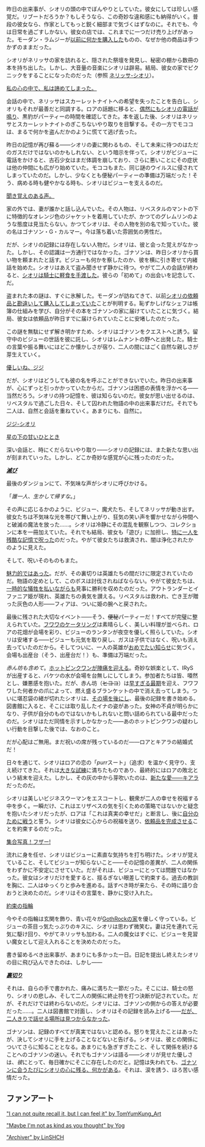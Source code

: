 <!-- title: シオリ・ニャヴェラ -->
<!-- status: 生存 -->

昨日の出来事が、シオリの頭の中でぼんやりとしていた。彼女にしては珍しい感覚だ。リブートだろうか？もしそうなら、この奇妙な違和感にも納得がいく。普段の彼女なら、作家としてもっと鋭く細部まで気づくはずなのに。それでも、今は日常を過ごすしかない。彼女の店では、これまでに一つだけ売り上げがあった。モーダン・ラムジーが[以前に何かを購入した](https://youtu.be/mb91g7vQSnA?t=342)ものの、なぜか他の商品は手つかずのままだった。

シオリがネリッサの家を訪れると、隠された祭壇を発見し、秘密の棚から数冊の本を持ち出した。しかし、大音量の音楽にシオリは辟易。結局、彼女の家でピクニックをすることになったのだった（参照 [ネリッサ-シオリ](#edge:nerissa-shiori)）。

[私の心の中で、私は諦めてしまった。](#embed:https://youtu.be/mb91g7vQSnA?t=1065)

会話の中で、ネリッサはスカーレットナイトへの希望を失ったことを告白し、シオリもそれが最善だと同調する。ロアの話題に移ると、[偶然にもシオリの電話が鳴り](https://youtu.be/mb91g7vQSnA?t=1096)、黒豹がパーティーの時間を確認してきた。本を返した後、シオリはネリッサとスカーレットナイトのぎこちないやり取りを目撃する。その一方でモココは、まるで何かを盗んだかのように慌てて逃げ去った。

昨日の記憶が再び蘇る――シオリの妻に関わるもの、そして未来に待つのはただのガスだけではないのかもしれない、という暗示を伴って。シオリがビジューに電話をかけると、古石少女はまだ体調を崩しており、さらに悪いことにその症状は他の仲間にも広がり始めていた。モココもまた、同じ謎のウイルスに侵されてしまっていたのだ。しかし、少なくとも便秘パーティーの準備は万端だった！そう、病める時も健やかなる時も、シオリはビジューを支えるのだ。

[聞き覚えのある声。](#embed:https://youtu.be/mb91g7vQSnA?t=1732)

家の外では、妻が誰かと話し込んでいた。その人物は、リベスタルのマントの下に特徴的なオレンジ色のジャケットを着用していたが、かつてのグレムリンのような態度は見当たらない。かつてシオリは、その人物を別の名で知っていた。彼の名はゴナソン・G・カルマー。今は落ち着いた雰囲気の男性だ。

だが、シオリの記録には存在しない人物だ。シオリは、彼と会った覚えがなかった。しかし、その認識は一方通行ではなかった。ゴナソンは、昨日シオリから買い物を頼まれたと話す。ビジューも何かを察したのか、彼を横に引き寄せて内緒話を始めた。シオリはあえて盗み聞きせず静かに待つ。やがて二人の会話が終わると、[シオリは騎士に軽食を手渡した](https://youtu.be/mb91g7vQSnA?t=2040)。彼らの「初めて」の出会いを記念して、だ。

盗まれた本の謎は、すぐに氷解した。モーダンが訪ねてきて、以前[シオリの依頼品と勘違いして購入してしまっていた](https://youtu.be/mb91g7vQSnA?t=2438)ことが判明する。恥ずかしげなシェフは帳簿の仕組みを学び、自分がその本をゴナソンの家に届けていたことに気づく。結局、彼女は依頼品が昨日すでに届けられていたことに安堵したのだった。

この謎を無駄にせず解き明かすため、シオリはゴナソンをクエストへと誘う。留守中のビジューの世話を彼に託し、シオリはレムナントの野へと出発した。騎士の言葉や振る舞いにはどこか懐かしさが宿り、二人の間にはごく自然な親しさが芽生えていく。

[優しいね、ジジ](#embed:https://youtu.be/mb91g7vQSnA?t=3283)

だが、シオリはどうしても彼の名を呼ぶことができないでいた。昨日の出来事が、心にずっと引っかかっていたからだ。ゴナソンは困惑の表情を浮かべる――当然だろう。シオリの持つ記憶を、彼は知らないのだ。彼女が思い出せるのは、リベスタルで過ごした日々、そして囚われた物語の中の出来事だけだ。それでも二人は、自然と会話を重ねていく。あまりにも、自然に。

[ジジ-シオリ](#edge:gigi-shiori)

[星の下の甘いひととき](#embed:https://youtu.be/mb91g7vQSnA?t=4171)

深い会話と、時にくだらないやり取り――シオリの記録には、また新たな思い出が刻まれていった。しかし、どこか奇妙な感覚が心に残ったのだった。

[**_滅び_**](#embed:https://youtu.be/mb91g7vQSnA?t=6148)

最後のダンジョンにて、不気味な声がシオリに呼びかける。

「_誰一人、生かして帰すな_。」

その声に応じるかのように、ビジュー、魔犬たち、そしてネリッサが動き出す。彼女たちは不気味な光を帯びて舞い上がり、狂気の笑い声を響かせながら仲間へと破滅の魔法を放った……。シオリは冷静にその混乱を観察しつつ、コレクションに本を一冊加えていた。それでも結局、彼女も「遊び」に加担し、[特に一人を残酷な記憶で呪った](https://youtu.be/mb91g7vQSnA?t=6446)のだった。やがて彼女たちは救済され、闇は浄化されたかのように見えた。

そして、呪いそのものもまた。

[魅力的ではあった](https://youtu.be/mb91g7vQSnA?t=6687)。だが、その裏切りは英雄たちの間だけに限定されていたのだ。物語の定めとして、このボスは討伐されねばならない。やがて彼女たちは、[一時的な犠牲を払いながらも](https://youtu.be/mb91g7vQSnA?t=6977)見事に勝利を収めたのだった。アウトランダーとイファニア姫が現れ、英雄たちの勇気を讃える。リベスタルは救われ、亡き王が贈った灰色の人形――フィアは、ついに姫の腕へと戻された。

最後に残された大切なイベント――そう、~~便秘~~パーティーだ！すべてが完璧に整えられていた。[フワワのケータリング](https://youtu.be/mb91g7vQSnA?t=7271)は素晴らしく、美しい料理が並べられ、ロアの花畑が会場を彩り、ビジューのランタンが夜空を優しく照らしていた。シオリは安堵する――ビジューも元気を取り戻し、ガスは子供ではなく、呪いも消え去っていたのだから。そしてついに、一人の英雄が[おめでたい知らせ](https://youtu.be/mb91g7vQSnA?t=7930)に気づく。会場も出産台（そう、出産台だ！）も、準備は万端だった。

_赤ん坊も含めて_。[ホットピンクワンが陣痛を迎える](https://youtu.be/mb91g7vQSnA?t=8883)。奇妙な娯楽として、IRySが出産すると、バケツの水が会場を台無しにしてしまう。参加者たちは皆、唖然とし、嫌悪感を抱いた。だが、赤ん坊（~~ヒヨコ~~）は[早すぎる最期](https://youtu.be/mb91g7vQSnA?t=9845)を迎え、フワフワした何者かの爪によって、燃え盛るブランケットの中で消え去ってしまう。ついに堪忍袋の緒が切れたシオリは、[その場を後にし](https://youtu.be/mb91g7vQSnA?t=10172)、最後の記録を書き始める。図書館に入ると、そこには取り乱したイナの姿があった。女神の不貞が明らかになり、子供が自分のものではないかもしれないと問い詰められている最中だったのだ。シオリはただ同情を示すしかなかった――あのホットピンクワンの疑わしい行動を目撃した後では、なおのこと。

だが心配はご無用。まだ祝いの席が残っているのだ――ロアとキアラの結婚式だ！

日々を通じて、シオリはロアの恋の「*purr*スート」（追求）を温かく見守り、支え続けてきた。それは[大きな試練](#edge:raora-liz)に満ちたものであり、最終的にはロアの敗北という結末を迎えた。しかし、その灰の中から芽吹いたのは、[新たな愛――キアラ](#edge:raora-kiara)だったのだ。

シオリは美しいビジネスウーマンをエスコートし、観衆が二人の幸せを祝福する中を歩く。一瞬だけ、これはエリザベスの気を引くための策略ではないかと疑念を抱いたシオリだったが、ロアは「これは真実の幸せだ」と断言し、後に[自分のために戦う](https://youtu.be/mb91g7vQSnA?t=10949)と誓う。シオリは彼女に心からの祝福を送り、[依頼品を完成させる](https://youtu.be/mb91g7vQSnA?t=8350)ことを約束するのだった。

[集合写真！フザー!](#embed:https://youtu.be/mb91g7vQSnA?t=10859)

流れに身を任せ、シオリはビジューに素直な気持ちを打ち明けた。シオリが覚えていること、そしてビジューが知らないこと――その記憶の差異が、二人の関係をわずかに不安定にさせていた。だがそれは、ビジューにとっては問題ではなかった。彼女はシオリだけを愛すると、揺るぎない眼差しで約束する。過去の教訓を胸に、二人はゆっくりと歩みを進める。話すべき時が来たら、その時に語り合おうと決めたのだ。シオリはその言葉を、静かに受け入れた。

[約束の指輪](#embed:https://youtu.be/mb91g7vQSnA?t=11132)

今やその指輪は玄関を飾り、青い花々が[GothRockの家](https://youtu.be/mb91g7vQSnA?t=11372)を優しく守っている。ビジューの茶目っ気たっぷりのキスに、シオリは思わず微笑む。妻は兄を連れて元気に駆け回り、やがてネリッサも加わる。二人の魔女はすぐに、ビジューを見習い魔女として迎え入れることを決めたのだった。

書き留めるべき出来事が、あまりにも多かった一日。日記を提出し終えたシオリの目に飛び込んできたのは、しかし――

[**_裏切り_**](#embed:https://youtu.be/mb91g7vQSnA?t=11957)

それは、自らの手で書かれた、痛みに満ちた一節だった。そこには、騎士の怒り、シオリの悲しみ、そして二人の関係に終止符を打つ決断が記されていた。だが、それだけでは終わらないのだ。シオリには、ゴナソンの側からの答えが必要だった……。二人は図書館で対面し、シオリはその記録を読み上げる――[だが、二人きりで話せる場所は見つからなかった](https://youtu.be/mb91g7vQSnA?t=12352)。

ゴナソンは、記録のすべてが真実ではないと認める。怒りを覚えたことはあったが、決してシオリに手を上げることなどないと告げる。シオリは、彼との関係についてさらに知ることとなる。あまりにも急ぎすぎたこと、そして関係を続けることへのゴナソンの迷い。それでもゴナソンは語る――シオリが見せた優しさは、*彼*にとって、毎日確かにそこに存在したのだと。記憶は失われても、[ゴナソンに会うたびにシオリの心に残る、何かがある](https://youtu.be/mb91g7vQSnA?t=12655)。それは、涙を誘う、ほろ苦い感情だった。

## ファンアート

["I can not quite recall it, but I can feel it" by TomYumKung_Art](https://x.com/TomYumKung_Art/status/1922095825062117883)

<!-- gigi -->

["Maybe I'm not as kind as you thought" by Yog](https://x.com/MassiveYog/status/1923695201052393918)

<!-- gigi -->

["Archiver" by LinSHCH](https://x.com/_LinSHCH_/status/1933532864559112462)
